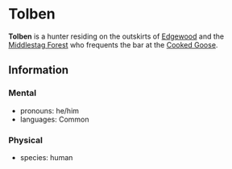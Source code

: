 # Tolben

**Tolben** is a hunter residing on the outskirts of [Edgewood](../edgewood/) and the [Middlestag Forest](../../../../ch-4-esterfell-gazetteer/esterfell/lenya/middlestag-forest.md) who frequents the bar at the [Cooked Goose](../edgewood/cooked-goose.md).

## Information

### Mental

- pronouns: he/him
- languages: Common

### Physical

- species: human
